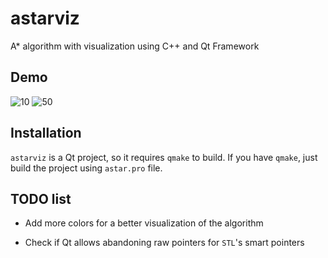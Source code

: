 # astarviz

A* algorithm with visualization using C++ and Qt Framework

## Demo

![10](https://i.imgur.com/TDvWbVr.gif)
![50](https://i.imgur.com/wgJ4WQB.gif)

## Installation

`astarviz` is a Qt project, so it requires `qmake` to build. If you have `qmake`, just build the project using `astar.pro` file.

## TODO list

* Add more colors for a better visualization of the algorithm

* Check if Qt allows abandoning raw pointers for `STL`'s smart pointers

